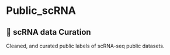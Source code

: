 # Public_scRNA

## 📁 scRNA data Curation
Cleaned, and curated public labels of scRNA-seq public datasets.
